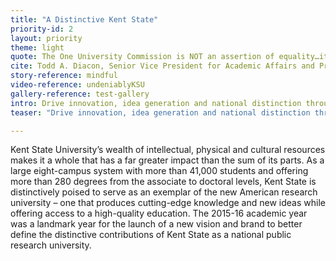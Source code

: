 ```yaml
---
title: "A Distinctive Kent State"
priority-id: 2
layout: priority
theme: light
quote: The One University Commission is NOT an assertion of equality…it is a recognition that we can be ONE UNIVERSITY, yet each of our campuses can, and do, look very different from one another.
cite: Todd A. Diacon, Senior Vice President for Academic Affairs and Provost
story-reference: mindful
video-reference: undeniablyKSU
gallery-reference: test-gallery
intro: Drive innovation, idea generation and national distinction through top-tier academic and research programs including the recruitment and support of talented faculty and staff
teaser: "Drive innovation, idea generation and national distinction through top-tier academic and research programs including the recruitment and support of talented faculty and staff"

---
```


Kent State University’s wealth of intellectual, physical and cultural resources makes it a whole that has a far greater impact than the sum of its parts. As a large eight-campus system with more than 41,000 students and offering more than 280 degrees from the associate to doctoral levels, Kent State is distinctively poised to serve as an exemplar of the new American research university – one that produces cutting-edge knowledge and new ideas while offering access to a high-quality education.  The 2015-16 academic year was a landmark year for the launch of a new vision and brand to better define the distinctive contributions of Kent State as a national public research university.  